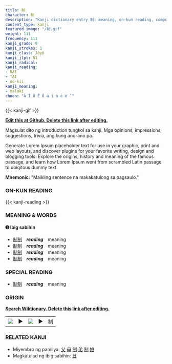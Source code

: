 ```yaml
---
title: 制
character: 制
description: "Kanji dictionary entry 制: meaning, on-kun reading, compounds, origin, related kanji"
content_type: kanji
featured_image: "/制.gif"
weight: 111
frequency: 111
kanji_grade: 9
kanji_strokes: 1
kanji_class: Jōyō
kanji_jlpt: N1
kanji_radical: 
kanji_reading: 
- DAI
- TAI
- oo-kii
kanji_meaning:
- malaki
chōon: "Ā Ī Ū Ē Ō ā ī ū ē ō ’"
---
```

[//]: # (Don't edit the line below. Kanji animated GIF code is automatically generated.)
{{< kanji-gif >}}

[//]: # (Edit below this line.)

**[Edit this at Github. Delete this link after editing.](https://github.com/tim0g/tim/tree/main/content/kanji/制/index.md)**

Magsulat dito ng introduction tungkol sa kanji. Mga opinions, impressions, suggestions, trivia, ang kung ano-ano pa.

Generate Lorem Ipsum placeholder text for use in your graphic, print and web layouts, and discover plugins for your favorite writing, design and blogging tools. Explore the origins, history and meaning of the famous passage, and learn how Lorem Ipsum went from scrambled Latin passage to ubiqitous dummy text.
 
**Mnemonic:** "Maikling sentence na makakatulong sa pagsaulo."

### ON-KUN READING

[//]: # (Don't edit the line below. ON-KUN READING code is automatically generated.)
{{< kanji-reading >}}

### MEANING & WORDS

#### ➊ **Ibig sabihin**
  - [制](../制)[制](../制)　***reading***　meaning
  - [制](../制)[制](../制)　***reading***　meaning
  - [制](../制)[制](../制)　***reading***　meaning
  - [制](../制)[制](../制)　***reading***　meaning

### SPECIAL READING
  - [制](../制)[制](../制)　***reading***　meaning

### ORIGIN

**[Search Wiktionary. Delete this link after editing.](https://wiktionary.org/wiki/制)**
<table class="kanji-table"><tr><td>
<img src="60px-制-bronze.svg.png">
</td><td>▶</td><td>
<img src="60px-制-oracle.svg.png">
</td><td>▶</td>
<td class="kanji-origin">制</td>
</tr></table>

### RELATED KANJI
- Miyembro ng pamilya: [父](../父) [母](../母) [制](../制) [弟](../弟) [制](../制) [娘](../娘)
- Magkatulad ng ibig sabihin: [日](../日)
